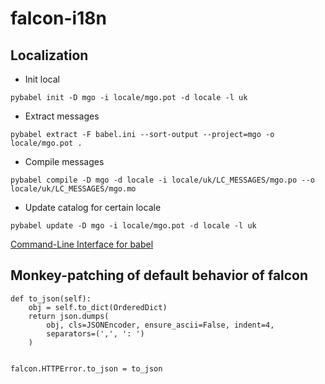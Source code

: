 # falcon-i18n

## Localization

- Init local
```
pybabel init -D mgo -i locale/mgo.pot -d locale -l uk
```

- Extract messages
```
pybabel extract -F babel.ini --sort-output --project=mgo -o locale/mgo.pot .
```

- Compile messages
```
pybabel compile -D mgo -d locale -i locale/uk/LC_MESSAGES/mgo.po --o locale/uk/LC_MESSAGES/mgo.mo
```

- Update catalog for certain locale
```
pybabel update -D mgo -i locale/mgo.pot -d locale -l uk
```

[Command-Line Interface for babel](http://babel.pocoo.org/en/latest/cmdline.html)


## Monkey-patching of default behavior of falcon
```
def to_json(self):
    obj = self.to_dict(OrderedDict)
    return json.dumps(
        obj, cls=JSONEncoder, ensure_ascii=False, indent=4,
        separators=(',', ': ')
    )


falcon.HTTPError.to_json = to_json
```
